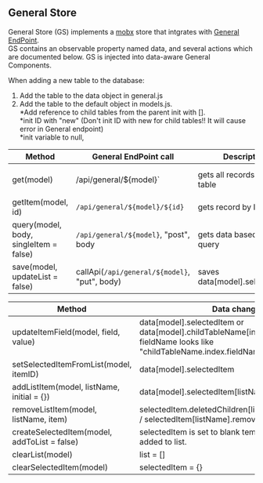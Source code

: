 ## General Store
General Store (GS) implements a [mobx](https://github.com/mobxjs/mobx) store that intgrates with [General EndPoint](https://github.com/andrewt3000/generalEndPoint).  
GS contains an observable property named data, and several actions which are documented below. GS is injected into data-aware General Components.

When adding a new table to the database:
1) Add the table to the data object in general.js 
2) Add the table to the default object in models.js.  
\*Add reference to child tables from the parent init with \[\].  
\*init ID with "new" (Don't init ID with new for child tables!! It will cause error in General endpoint)  
\*init variable to null, 

| Method | General EndPoint call | Description | Data changed
| --- | --- | --- | -- |
get(model) | /api/general/${model}` | gets all records for a table | data[model] properties: list, errorMessage and busy.
getItem(model, id) | `/api/general/${model}/${id}` | gets record by ID | data[model].selectedItem
query(model, body, singleItem = false) | `/api/general/${model}`, "post", body | gets data based on [jql](https://github.com/andrewt3000/generalEndPoint#jql) query |  sets data[model].selectedItem or data[model].list
save(model, updateList = false) | callApi(`/api/general/${model}`, "put", body) | saves data[model].selectedItem

| Method |  Data changed |  
| --- | --- |
updateItemField(model, field, value) | data[model].selectedItem or data[model].childTableName[index].fieldName where fieldName looks like "childTableName.index.fieldName 
setSelectedItemFromList(model, itemID) | data[model].selectedItem
addListItem(model, listName, initial = {}) | data[model].selectedItem[listName].push
removeListItem(model, listName, item) | selectedItem.deletedChildren[listName].push(item.ID) / selectedItem[listName].remove
createSelectedItem(model, addToList = false) | selectedItem is set to blank template and optionally added to list.
clearList(model) | list = []
clearSelectedItem(model) | selectedItem = {}
	

